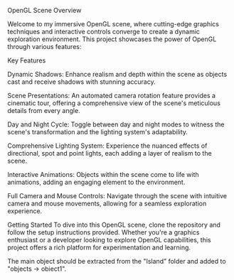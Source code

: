 OpenGL Scene Overview

Welcome to my immersive OpenGL scene, where cutting-edge graphics techniques and interactive controls converge to create a dynamic exploration environment. This project showcases the power of OpenGL through various features:

Key Features

Dynamic Shadows: Enhance realism and depth within the scene as objects cast and receive shadows with stunning accuracy.

Scene Presentations: An automated camera rotation feature provides a cinematic tour, offering a comprehensive view of the scene's meticulous details from every angle.

Day and Night Cycle: Toggle between day and night modes to witness the scene's transformation and the lighting system's adaptability.

Comprehensive Lighting System: Experience the nuanced effects of directional, spot and point lights, each adding a layer of realism to the scene.

Interactive Animations: Objects within the scene come to life with animations, adding an engaging element to the environment.

Full Camera and Mouse Controls: Navigate through the scene with intuitive camera and mouse movements, allowing for a seamless exploration experience.

Getting Started
To dive into this OpenGL scene, clone the repository and follow the setup instructions provided. Whether you're a graphics enthusiast or a developer looking to explore OpenGL capabilities, this project offers a rich platform for experimentation and learning.

The main object should be extracted from the "Island" folder and added to "objects -> obiect1".
